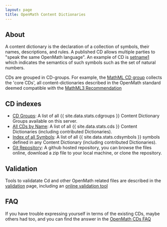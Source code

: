 ```yaml
---
layout: page
title: OpenMath Content Dictionaries
---
```


## About

A content dictionary is the declaration of a collection of symbols, their names,
descriptions, and rules. A published CD allows multiple parties to "speak the same
OpenMath language".  An example of CD is [setname1](Official/setname1.html) which
indicates the semantics of such symbols such as the set of natural numbers.
  
CDs are grouped in CD-groups. For example, the [MathML CD group](../cdgroups/mathml.html)
collects the 'core CDs', all content-dictionaries described in the OpenMath standard
deemed compatible with the [MathML3 Recommendation](http://www.w3.org/TR/MathML3)
  
## CD indexes
  
* [CD Groups](../cdgroups/): A list of all {{ site.data.stats.cdgroups }} Content Dictionary Groups available on this server.
* [All CDs by Name](../cdnames/): A list of all {{ site.data.stats.cds }} Content Dictionaries (including contributed Dictionaries).
* [Index of all Symbols](../symbols/): A list of all {{ site.data.stats.cdsymbols }} symbols defined in any Content Dictionary (including contributed Dictionaries).
* [Git Repository](https://github.com/OpenMath/CDs): A github hosted repository, you can browse the files online,  download a zip file to your local machine, or clone the repository.

## Validation
Tools to validatate Cd and other OpenMath related files are described in the [validation](/validation) page, including an [online validation tool](/validation/omvalidate.html)

## FAQ

If you have trouble expressing yourself in terms of the existing CDs, maybe others had
too, and you can find the answer in the [OpenMath CDs FAQ](faq/)
